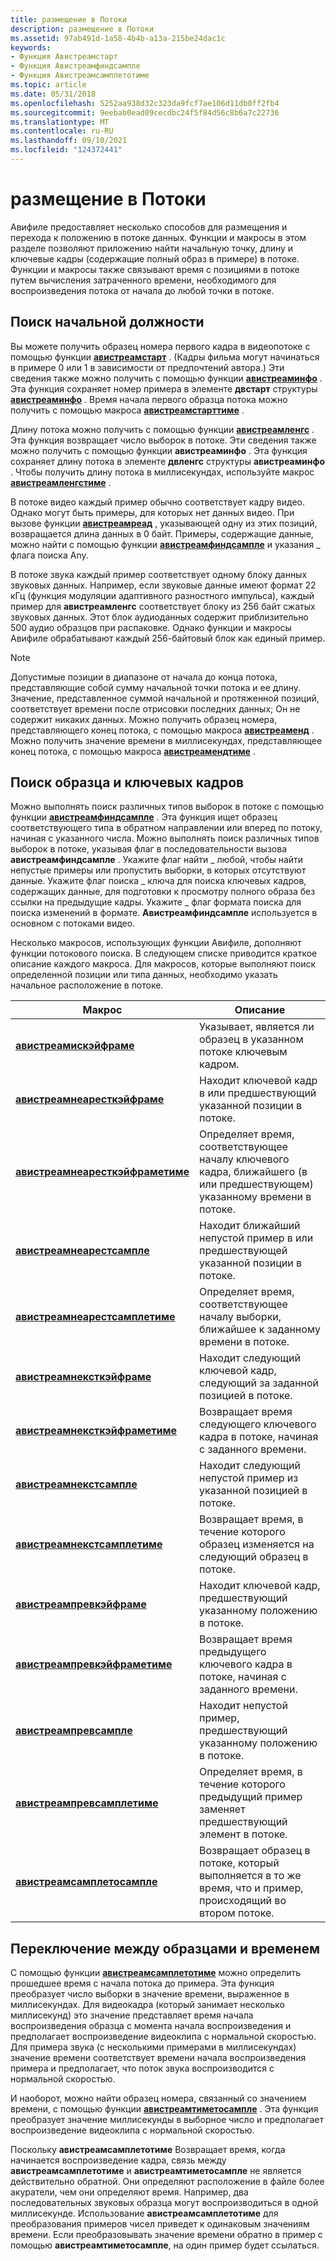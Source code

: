```yaml
---
title: размещение в Потоки
description: размещение в Потоки
ms.assetid: 97ab491d-1a58-4b4b-a13a-215be24dac1c
keywords:
- Функция Авистреамстарт
- Функция Авистреамфиндсампле
- Функция Авистреамсамплетотиме
ms.topic: article
ms.date: 05/31/2018
ms.openlocfilehash: 5252aa938d32c323da9fcf7ae106d11db0ff2fb4
ms.sourcegitcommit: 9eebab0ead09cecdbc24f5f84d56c8b6a7c22736
ms.translationtype: MT
ms.contentlocale: ru-RU
ms.lasthandoff: 09/10/2021
ms.locfileid: "124372441"
---
```

# <a name="positioning-in-streams"></a>размещение в Потоки

Авифиле предоставляет несколько способов для размещения и перехода к положению в потоке данных. Функции и макросы в этом разделе позволяют приложению найти начальную точку, длину и ключевые кадры (содержащие полный образ в примере) в потоке. Функции и макросы также связывают время с позициями в потоке путем вычисления затраченного времени, необходимого для воспроизведения потока от начала до любой точки в потоке.

## <a name="finding-the-starting-position"></a>Поиск начальной должности

Вы можете получить образец номера первого кадра в видеопотоке с помощью функции [**авистреамстарт**](/windows/desktop/api/Vfw/nf-vfw-avistreamstart) . (Кадры фильма могут начинаться в примере 0 или 1 в зависимости от предпочтений автора.) Эти сведения также можно получить с помощью функции [**авистреаминфо**](/windows/desktop/api/Vfw/nf-vfw-avistreaminfoa) . Эта функция сохраняет номер примера в элементе **двстарт** структуры [**авистреаминфо**](/windows/desktop/api/Vfw/ns-vfw-avistreaminfoa) . Время начала первого образца потока можно получить с помощью макроса [**авистреамстарттиме**](/windows/desktop/api/Vfw/nf-vfw-avistreamstarttime) .

Длину потока можно получить с помощью функции [**авистреамленгс**](/windows/desktop/api/Vfw/nf-vfw-avistreamlength) . Эта функция возвращает число выборок в потоке. Эти сведения также можно получить с помощью функции **авистреаминфо** . Эта функция сохраняет длину потока в элементе **двленгс** структуры **авистреаминфо** . Чтобы получить длину потока в миллисекундах, используйте макрос [**авистреамленгстиме**](/windows/desktop/api/Vfw/nf-vfw-avistreamlengthtime) .

В потоке видео каждый пример обычно соответствует кадру видео. Однако могут быть примеры, для которых нет данных видео. При вызове функции [**авистреамреад**](/windows/desktop/api/Vfw/nf-vfw-avistreamread) , указывающей одну из этих позиций, возвращается длина данных в 0 байт. Примеры, содержащие данные, можно найти с помощью функции [**авистреамфиндсампле**](/windows/desktop/api/Vfw/nf-vfw-avistreamfindsample) и указания \_ флага поиска Any.

В потоке звука каждый пример соответствует одному блоку данных звуковых данных. Например, если звуковые данные имеют формат 22 кГц (функция модуляции адаптивного разностного импульса), каждый пример для **авистреамленгс** соответствует блоку из 256 байт сжатых звуковых данных. Этот блок аудиоданных содержит приблизительно 500 аудио образцов при распаковке. Однако функции и макросы Авифиле обрабатывают каждый 256-байтовый блок как единый пример.

> [!Note]  
> Допустимые позиции в диапазоне от начала до конца потока, представляющие собой сумму начальной точки потока и ее длину. Значение, представленное суммой начальной и протяженной позиций, соответствует времени после отрисовки последних данных; Он не содержит никаких данных. Можно получить образец номера, представляющего конец потока, с помощью макроса [**авистреаменд**](/windows/desktop/api/Vfw/nf-vfw-avistreamend) . Можно получить значение времени в миллисекундах, представляющее конец потока, с помощью макроса [**авистреамендтиме**](/windows/desktop/api/Vfw/nf-vfw-avistreamendtime) .

 

## <a name="finding-sample-and-key-frames"></a>Поиск образца и ключевых кадров

Можно выполнять поиск различных типов выборок в потоке с помощью функции [**авистреамфиндсампле**](/windows/desktop/api/Vfw/nf-vfw-avistreamfindsample) . Эта функция ищет образец соответствующего типа в обратном направлении или вперед по потоку, начиная с указанного числа. Можно выполнять поиск различных типов выборок в потоке, указывая флаг в последовательности вызова **авистреамфиндсампле** . Укажите флаг найти \_ любой, чтобы найти непустые примеры или пропустить выборки, в которых отсутствуют данные. Укажите флаг поиска \_ ключа для поиска ключевых кадров, содержащих данные, для подготовки к просмотру полного образа без ссылки на предыдущие кадры. Укажите \_ флаг формата поиска для поиска изменений в формате. **Авистреамфиндсампле** используется в основном с потоками видео.

Несколько макросов, использующих функции Авифиле, дополняют функции потокового поиска. В следующем списке приводится краткое описание каждого макроса. Для макросов, которые выполняют поиск определенной позиции или типа данных, необходимо указать начальное расположение в потоке.



| Макрос                                                                | Описание                                                                                                                 |
|----------------------------------------------------------------------|-----------------------------------------------------------------------------------------------------------------------------|
| [**авистреамискэйфраме**](/windows/desktop/api/Vfw/nf-vfw-avistreamiskeyframe)                   | Указывает, является ли образец в указанном потоке ключевым кадром.                                                            |
| [**авистреамнеаресткэйфраме**](/windows/desktop/api/Vfw/nf-vfw-avistreamnearestkeyframe)         | Находит ключевой кадр в или предшествующий указанной позиции в потоке.                                                     |
| [**авистреамнеаресткэйфраметиме**](/windows/desktop/api/Vfw/nf-vfw-avistreamnearestkeyframetime) | Определяет время, соответствующее началу ключевого кадра, ближайшего (в или предшествующем) указанному времени в потоке. |
| [**авистреамнеарестсампле**](/windows/desktop/api/Vfw/nf-vfw-avistreamnearestsample)             | Находит ближайший непустой пример в или предшествующей указанной позиции в потоке.                                       |
| [**авистреамнеарестсамплетиме**](/windows/desktop/api/Vfw/nf-vfw-avistreamnearestsampletime)     | Определяет время, соответствующее началу выборки, ближайшее к заданному времени в потоке.             |
| [**авистреамнексткэйфраме**](/windows/desktop/api/Vfw/nf-vfw-avistreamnextkeyframe)               | Находит следующий ключевой кадр, следующий за заданной позицией в потоке.                                                      |
| [**авистреамнексткэйфраметиме**](/windows/desktop/api/Vfw/nf-vfw-avistreamnextkeyframetime)       | Возвращает время следующего ключевого кадра в потоке, начиная с заданного времени.                                               |
| [**авистреамнекстсампле**](/windows/desktop/api/Vfw/nf-vfw-avistreamnextsample)                   | Находит следующий непустой пример из указанной позицией в потоке.                                                     |
| [**авистреамнекстсамплетиме**](/windows/desktop/api/Vfw/nf-vfw-avistreamnextsampletime)           | Возвращает время, в течение которого образец изменяется на следующий образец в потоке.                                                    |
| [**авистреампревкэйфраме**](/windows/desktop/api/Vfw/nf-vfw-avistreamprevkeyframe)               | Находит ключевой кадр, предшествующий указанному положению в потоке.                                                       |
| [**авистреампревкэйфраметиме**](/windows/desktop/api/Vfw/nf-vfw-avistreamprevkeyframetime)       | Возвращает время предыдущего ключевого кадра в потоке, начиная с заданного времени.                                         |
| [**авистреампревсампле**](/windows/desktop/api/Vfw/nf-vfw-avistreamprevsample)                   | Находит непустой пример, предшествующий указанному положению в потоке.                                                 |
| [**авистреампревсамплетиме**](/windows/desktop/api/Vfw/nf-vfw-avistreamprevsampletime)           | Определяет время, в течение которого предыдущий пример заменяет предшествующий элемент в потоке.                                    |
| [**авистреамсамплетосампле**](/windows/desktop/api/Vfw/nf-vfw-avistreamsampletosample)           | Возвращает образец в потоке, который выполняется в то же время, что и пример, происходящий во втором потоке.                     |



 

## <a name="switching-between-samples-and-time"></a>Переключение между образцами и временем

С помощью функции [**авистреамсамплетотиме**](/windows/desktop/api/Vfw/nf-vfw-avistreamsampletotime) можно определить прошедшее время с начала потока до примера. Эта функция преобразует число выборки в значение времени, выраженное в миллисекундах. Для видеокадра (который занимает несколько миллисекунд) это значение представляет время начала воспроизведения образца с момента начала воспроизведения и предполагает воспроизведение видеоклипа с нормальной скоростью. Для примера звука (с несколькими примерами в миллисекундах) значение времени соответствует времени начала воспроизведения примера и предполагает, что поток звука воспроизводится с нормальной скоростью.

И наоборот, можно найти образец номера, связанный со значением времени, с помощью функции [**авистреамтиметосампле**](/windows/desktop/api/Vfw/nf-vfw-avistreamtimetosample) . Эта функция преобразует значение миллисекунды в выборное число и предполагает воспроизведение видеоклипа с нормальной скоростью.

Поскольку **авистреамсамплетотиме** Возвращает время, когда начинается воспроизведение кадра, связь между **авистреамсамплетотиме** и **авистреамтиметосампле** не является действительно обратной. Они определяют расположение в файле более акуратели, чем они определяют время. Например, два последовательных звуковых образца могут воспроизводиться в одной миллисекунде. Использование **авистреамсамплетотиме** для преобразования примеров чисел приведет к одинаковым значениям времени. Если преобразовывать значение времени обратно в пример с помощью **авистреамтиметосампле**, на один пример будет ссылаться.

 

 




